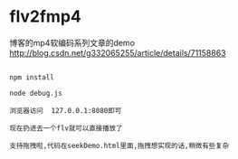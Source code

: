 # flv2fmp4
博客的mp4软编码系列文章的demo
http://blog.csdn.net/g332065255/article/details/71158863
```

npm install 

node debug.js

浏览器访问  127.0.0.1:8080即可

现在扔进去一个flv就可以直接播放了

支持拖拽啦,代码在seekDemo.html里面,拖拽想实现的话,稍微有些复杂

```